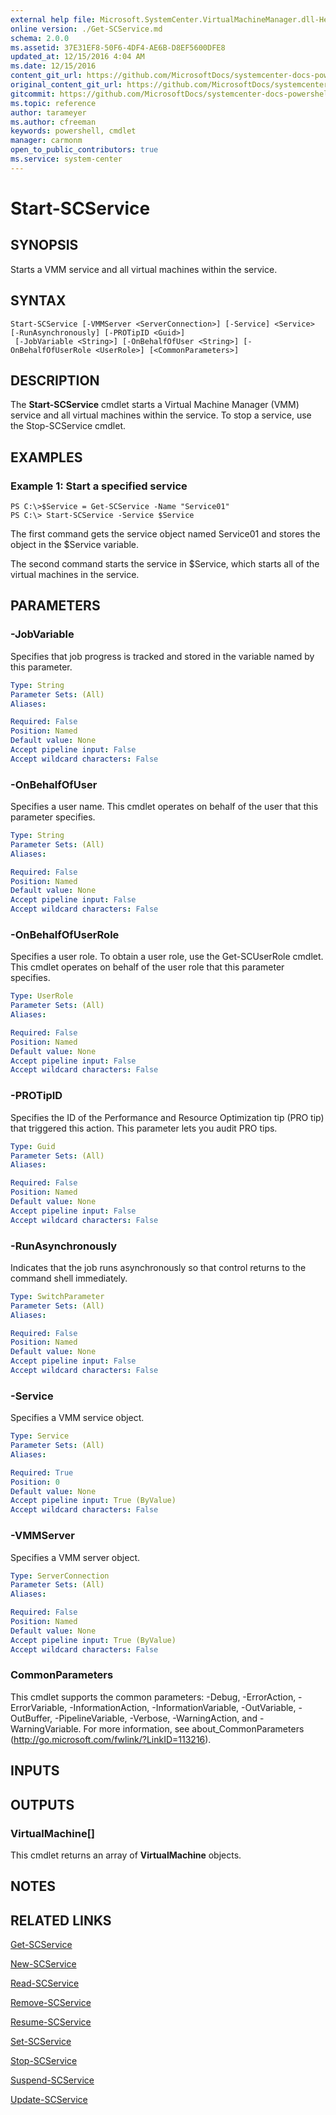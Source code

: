 ```yaml
---
external help file: Microsoft.SystemCenter.VirtualMachineManager.dll-Help.xml
online version: ./Get-SCService.md
schema: 2.0.0
ms.assetid: 37E31EF8-50F6-4DF4-AE6B-D8EF5600DFE8
updated_at: 12/15/2016 4:04 AM
ms.date: 12/15/2016
content_git_url: https://github.com/MicrosoftDocs/systemcenter-docs-powershell/blob/master/systemcenter-cmdlets/SystemCenter2016/VirtualMachineManager/vlatest/Start-SCService.md
original_content_git_url: https://github.com/MicrosoftDocs/systemcenter-docs-powershell/blob/master/systemcenter-cmdlets/SystemCenter2016/VirtualMachineManager/vlatest/Start-SCService.md
gitcommit: https://github.com/MicrosoftDocs/systemcenter-docs-powershell/blob/7df4508c7b907a214e6a8eca76037b06065ef078/systemcenter-cmdlets/SystemCenter2016/VirtualMachineManager/vlatest/Start-SCService.md
ms.topic: reference
author: tarameyer
ms.author: cfreeman
keywords: powershell, cmdlet
manager: carmonm
open_to_public_contributors: true
ms.service: system-center
---
```


# Start-SCService

## SYNOPSIS
Starts a VMM service and all virtual machines within the service.

## SYNTAX

```
Start-SCService [-VMMServer <ServerConnection>] [-Service] <Service> [-RunAsynchronously] [-PROTipID <Guid>]
 [-JobVariable <String>] [-OnBehalfOfUser <String>] [-OnBehalfOfUserRole <UserRole>] [<CommonParameters>]
```

## DESCRIPTION
The **Start-SCService** cmdlet starts a Virtual Machine Manager (VMM) service and all virtual machines within the service.
To stop a service, use the Stop-SCService cmdlet.

## EXAMPLES

### Example 1: Start a specified service
```
PS C:\>$Service = Get-SCService -Name "Service01"
PS C:\> Start-SCService -Service $Service
```

The first command gets the service object named Service01 and stores the object in the $Service variable.

The second command starts the service in $Service, which starts all of the virtual machines in the service.

## PARAMETERS

### -JobVariable
Specifies that job progress is tracked and stored in the variable named by this parameter.

```yaml
Type: String
Parameter Sets: (All)
Aliases: 

Required: False
Position: Named
Default value: None
Accept pipeline input: False
Accept wildcard characters: False
```

### -OnBehalfOfUser
Specifies a user name.
This cmdlet operates on behalf of the user that this parameter specifies.

```yaml
Type: String
Parameter Sets: (All)
Aliases: 

Required: False
Position: Named
Default value: None
Accept pipeline input: False
Accept wildcard characters: False
```

### -OnBehalfOfUserRole
Specifies a user role.
To obtain a user role, use the Get-SCUserRole cmdlet.
This cmdlet operates on behalf of the user role that this parameter specifies.

```yaml
Type: UserRole
Parameter Sets: (All)
Aliases: 

Required: False
Position: Named
Default value: None
Accept pipeline input: False
Accept wildcard characters: False
```

### -PROTipID
Specifies the ID of the Performance and Resource Optimization tip (PRO tip) that triggered this action.
This parameter lets you audit PRO tips.

```yaml
Type: Guid
Parameter Sets: (All)
Aliases: 

Required: False
Position: Named
Default value: None
Accept pipeline input: False
Accept wildcard characters: False
```

### -RunAsynchronously
Indicates that the job runs asynchronously so that control returns to the command shell immediately.

```yaml
Type: SwitchParameter
Parameter Sets: (All)
Aliases: 

Required: False
Position: Named
Default value: None
Accept pipeline input: False
Accept wildcard characters: False
```

### -Service
Specifies a VMM service object.

```yaml
Type: Service
Parameter Sets: (All)
Aliases: 

Required: True
Position: 0
Default value: None
Accept pipeline input: True (ByValue)
Accept wildcard characters: False
```

### -VMMServer
Specifies a VMM server object.

```yaml
Type: ServerConnection
Parameter Sets: (All)
Aliases: 

Required: False
Position: Named
Default value: None
Accept pipeline input: True (ByValue)
Accept wildcard characters: False
```

### CommonParameters
This cmdlet supports the common parameters: -Debug, -ErrorAction, -ErrorVariable, -InformationAction, -InformationVariable, -OutVariable, -OutBuffer, -PipelineVariable, -Verbose, -WarningAction, and -WarningVariable. For more information, see about_CommonParameters (http://go.microsoft.com/fwlink/?LinkID=113216).

## INPUTS

## OUTPUTS

### VirtualMachine[]
This cmdlet returns an array of **VirtualMachine** objects.

## NOTES

## RELATED LINKS

[Get-SCService](xref:SystemCenter2016/VirtualMachineManager/vlatest/Get-SCService.md)

[New-SCService](xref:SystemCenter2016/VirtualMachineManager/vlatest/New-SCService.md)

[Read-SCService](xref:SystemCenter2016/VirtualMachineManager/vlatest/Read-SCService.md)

[Remove-SCService](xref:SystemCenter2016/VirtualMachineManager/vlatest/Remove-SCService.md)

[Resume-SCService](xref:SystemCenter2016/VirtualMachineManager/vlatest/Resume-SCService.md)

[Set-SCService](xref:SystemCenter2016/VirtualMachineManager/vlatest/Set-SCService.md)

[Stop-SCService](xref:SystemCenter2016/VirtualMachineManager/vlatest/Stop-SCService.md)

[Suspend-SCService](xref:SystemCenter2016/VirtualMachineManager/vlatest/Suspend-SCService.md)

[Update-SCService](xref:SystemCenter2016/VirtualMachineManager/vlatest/Update-SCService.md)


